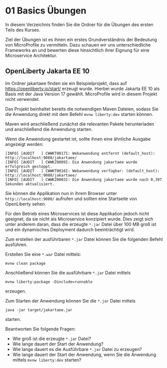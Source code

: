 # 01 Basics Übungen

In diesem Verzeichnis finden Sie die Ordner für die Übungen des ersten Teils des Kurses.

Ziel der Übungen ist es ihnen ein erstes Grundverständnis der Bedeutung von MicroProfile zu vermitteln. 
Dazu schauen wir uns unterschiedliche Frameworks an und bewerten diese hinsichtlich ihrer Eignung für eine Microservice Architektur.

## OpenLiberty Jakarta EE 10

Im Ordner jakartaee finden sie ein Beispielprojekt, dass auf https://openliberty.io/start/ erzeugt wurde. 
Hierbei wurde Jakarta EE 10 als Basis mit der Java Version 17 gewählt. MicroProfile wird in diesem Projekt nicht verwendet.

Das Projekt beinhaltet bereits die notwendigen Maven Dateien, sodass Sie die Anwendung direkt mit dem Befehl `mvnw liberty:dev` starten können.

Maven wird anschließend zunächst die relevanten Pakete herunterladen und anschließend die Anwendung starten.

Wenn die Anwendung gestartet ist, sollte ihnen eine ähnliche Ausgabe angezeigt werden:

```
[INFO] [AUDIT   ] CWWKT0017I: Webanwendung entfernt (default_host): http://localhost:9080/jakartaee/
[INFO] [AUDIT   ] CWWKZ0009I: Die Anwendung jakartaee wurde erfolgreich gestoppt.
[INFO] [AUDIT   ] CWWKT0016I: Webanwendung verfügbar: (default_host): http://localhost:9080/jakartaee/
[INFO] [AUDIT   ] CWWKZ0003I: Die Anwendung jakartaee wurde nach 0,397 Sekunden aktualisiert.
``` 

Sie können die Applikation nun in ihrem Browser unter `http://localhost:9080/` aufrufen und sollten eine Startseite von OpenLiberty sehen.

Für den Betrieb eines Microservices ist diese Applikation jedoch nicht geeignet, da sie nicht als Microservice konzipiert wurde.
Dies zeigt sich unter anderem daran, dass die erzeugte `*.jar` Datei über 100 MB groß ist und ein dynamisches Deployment dadurch beeinträchtigt wird.

Zum erstellen der ausführbaren `*.jar` Datei können Sie die folgenden Befehl ausführen.

Erstellen Sie eine `*.war` Datei mittels:
```
mvnw clean package
```

Anschließend können Sie die ausführbare `*.jar` Datei mittels
```
mvnw liberty:package -Dinclude=runnable
```
erzeugen. 

Zum Starten der Anwendung können Sie die `*.jar` Datei mittels
```
java -jar target/jakartaee.jar
```
starten.

Beantworten Sie folgende Fragen:
* Wie groß ist die erzeugte `*.jar` Datei?
* Wie lange dauert der Start der Anwendung?
* Wie lange dauert es die Ausführbare `*.jar` Datei zu erzeugen?
* Wie lange dauert der Start der Anwendung, wenn Sie die Anwendung mittels `mvnw liberty:dev` starten?
